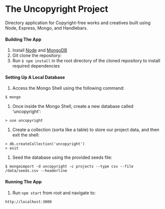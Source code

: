 # The Uncopyright Project
Directory application for Copyright-free works and creatives built using Node, Express, Mongo, and Handlebars.

#### Building The App

1. Install [Node](https://nodejs.org/en/download/) and [MongoDB](https://docs.mongodb.com/manual/tutorial/install-mongodb-on-os-x/)
1. Git clone the repository:
1. Run `$ npm install` in the root directory of the cloned repository to install required dependencies


#### Setting Up A Local Database
1. Access the Mongo Shell using the following command:

  ```
  $ mongo
  ```

1. Once inside the Mongo Shell, create a new database called 'uncopyright':

  ```
  > use uncopyright
  ```

1. Create a collection (sorta like a table) to store our project data, and then exit the shell:

  ```
  > db.createCollection('uncopyright')
  > exit
  ```

1. Seed the database using the provided seeds file:
  ```
  $ mongoimport -d uncopyright -c projects --type csv --file /data/seeds.csv --headerline
  ```

#### Running The App
1. Run `npm start` from root and navigate to:
  ```
  http://localhost:3000
  ```
